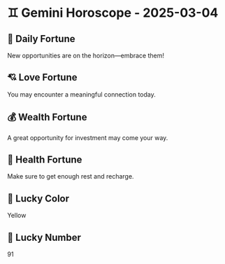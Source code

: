 # ♊ Gemini Horoscope - 2025-03-04

## 🎯 Daily Fortune

New opportunities are on the horizon—embrace them!

## 💘 Love Fortune

You may encounter a meaningful connection today.

## 💰 Wealth Fortune

A great opportunity for investment may come your way.

## 🌱 Health Fortune

Make sure to get enough rest and recharge.

## 🎨 Lucky Color

Yellow

## 🔢 Lucky Number

91
